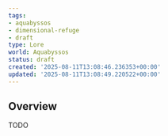 ```yaml
---
tags:
- aquabyssos
- dimensional-refuge
- draft
type: Lore
world: Aquabyssos
status: draft
created: '2025-08-11T13:08:46.236353+00:00'
updated: '2025-08-11T13:08:49.220522+00:00'
---
```




## Overview

TODO
